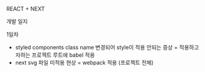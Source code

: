 REACT + NEXT

개발 일지

1일차
 - styled components class name 변경되어 style이 적용 안되는 증상
  = 적용하고자하는 프로젝트 루트에 babel 적용
 - next svg 파일 미적용 현상
  = webpack 적용 (프로젝트 전체)

